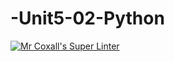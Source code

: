 # -Unit5-02-Python
[![Mr Coxall's Super Linter](https://github.com/<ICS3U-C-Programming-Enoch-O/-Unit5-02-Python>/workflows/Mr%20Coxall's%20Super%20Linter/badge.svg)](https://github.com/<ICS3U-C-Programming-Enoch-O/-Unit5-02-Python>/actions/)
